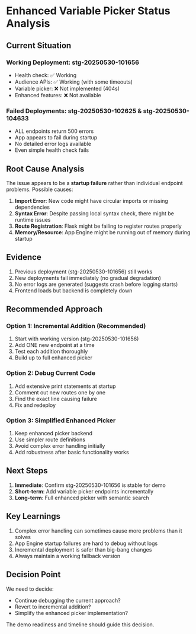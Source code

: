 # Enhanced Variable Picker Status Analysis

## Current Situation

### Working Deployment: stg-20250530-101656
- Health check: ✅ Working
- Audience APIs: ✅ Working (with some timeouts)
- Variable picker: ❌ Not implemented (404s)
- Enhanced features: ❌ Not available

### Failed Deployments: stg-20250530-102625 & stg-20250530-104633
- ALL endpoints return 500 errors
- App appears to fail during startup
- No detailed error logs available
- Even simple health check fails

## Root Cause Analysis

The issue appears to be a **startup failure** rather than individual endpoint problems. Possible causes:

1. **Import Error**: New code might have circular imports or missing dependencies
2. **Syntax Error**: Despite passing local syntax check, there might be runtime issues
3. **Route Registration**: Flask might be failing to register routes properly
4. **Memory/Resource**: App Engine might be running out of memory during startup

## Evidence

1. Previous deployment (stg-20250530-101656) still works
2. New deployments fail immediately (no gradual degradation)
3. No error logs are generated (suggests crash before logging starts)
4. Frontend loads but backend is completely down

## Recommended Approach

### Option 1: Incremental Addition (Recommended)
1. Start with working version (stg-20250530-101656)
2. Add ONE new endpoint at a time
3. Test each addition thoroughly
4. Build up to full enhanced picker

### Option 2: Debug Current Code
1. Add extensive print statements at startup
2. Comment out new routes one by one
3. Find the exact line causing failure
4. Fix and redeploy

### Option 3: Simplified Enhanced Picker
1. Keep enhanced picker backend
2. Use simpler route definitions
3. Avoid complex error handling initially
4. Add robustness after basic functionality works

## Next Steps

1. **Immediate**: Confirm stg-20250530-101656 is stable for demo
2. **Short-term**: Add variable picker endpoints incrementally
3. **Long-term**: Full enhanced picker with semantic search

## Key Learnings

1. Complex error handling can sometimes cause more problems than it solves
2. App Engine startup failures are hard to debug without logs
3. Incremental deployment is safer than big-bang changes
4. Always maintain a working fallback version

## Decision Point

We need to decide:
- Continue debugging the current approach?
- Revert to incremental addition?
- Simplify the enhanced picker implementation?

The demo readiness and timeline should guide this decision.